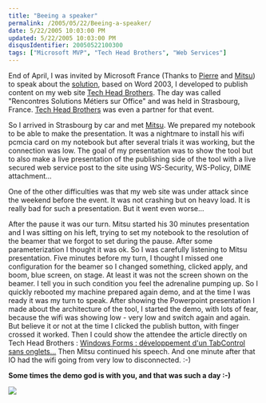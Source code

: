 ```yaml
---
title: "Beeing a speaker"
permalink: /2005/05/22/Beeing-a-speaker/
date: 5/22/2005 10:03:00 PM
updated: 5/22/2005 10:03:00 PM
disqusIdentifier: 20050522100300
tags: ["Microsoft MVP", "Tech Head Brothers", "Web Services"]
---
```

End of April, I was invited by Microsoft France (Thanks to [Pierre](http://blogs.developpeur.org/fox/) and [Mitsu](http://blogs.microsoft.fr/mitsufu)) to speak about the [solution](http://weblogs.asp.net/lkempe/archive/2005/01/25/360227.aspx), based on Word 2003, I developed to publish content on my web site [Tech Head Brothers](http://www.techheadbrothers.com). The day was called "Rencontres Solutions Métiers sur Office" and was held in Strasbourg, France. [Tech Head Brothers](http://www.techheadbrothers.com) was even a partner for that event.
<!-- more -->

So I arrived in Strasbourg by car and met [Mitsu](http://blogs.microsoft.fr/mitsufu). We prepared my notebook to be able to make the presentation. It was a nightmare to install his wifi pcmcia card on my notebook but after several trials it was working, but the connection was low. The goal of my presentation was to show the tool but to also make a live presentation of the publishing side of the tool with a live secured web service post to the site using WS-Security, WS-Policy, DIME attachment...

One of the other difficulties was that my web site was under attack since the weekend before the event. It was not crashing but on heavy load. It is really bad for such a presentation. But it went even worse...

After the pause it was our turn. Mitsu started his 30 minutes presentation and I was sitting on his left, trying to set my notebook to the resolution of the beamer that we forgot to set during the pause. After some parameterization I thought it was ok. So I was carefully listening to Mitsu presentation. Five minutes before my turn, I thought I missed one configuration for the beamer so I changed something, clicked apply, and boom, blue screen, on stage. At least it was not the screen shown on the beamer. I tell you in such condition you feel the adrenaline pumping up. So I quickly rebooted my machine prepared again demo, and at the time I was ready it was my turn to speak. After showing the Powerpoint presentation I made about the architecture of the tool, I started the demo, with lots of fear, because the wifi was showing low - very low and switch again and again. But believe it or not at the time I clicked the publish button, with finger crossed it worked. Then I could show the attendee the article directly on Tech Head Brothers : [Windows Forms : développement d'un TabControl sans onglets...](http://www.techheadbrothers.com/DesktopDefault.aspx?tabindex=1&tabid=7&AId=97) Then Mitsu continued his speech. And one minute after that IO had the wifi going from very low to disconnected. :-)

**Some times the demo god is with you, and that was such a day :-)**

![](http://membres.lycos.fr/lkempe//officedays2005.jpg)
